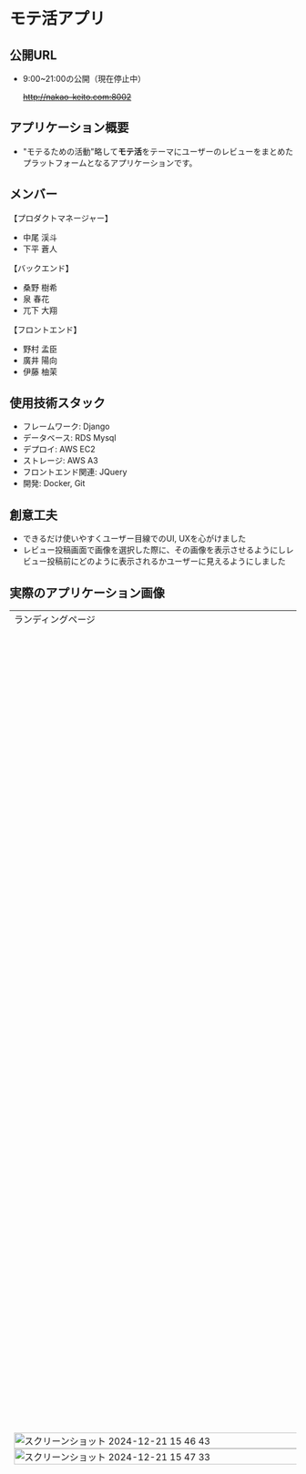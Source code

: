 # モテ活アプリ

## 公開URL
- 9:00~21:00の公開（現在停止中）

  ~~http://nakao-keito.com:8002~~

## アプリケーション概要
- "モテるための活動"略して**モテ活**をテーマにユーザーのレビューをまとめたプラットフォームとなるアプリケーションです。

## メンバー
【プロダクトマネージャー】
- 中尾 渓斗
- 下平 蒼人

【バックエンド】
- 桑野 樹希
- 泉 春花
- 兀下 大翔

【フロントエンド】
- 野村 孟臣
- 廣井 陽向
- 伊藤 柚茉


## 使用技術スタック
- フレームワーク: Django
- データベース: RDS Mysql
- デプロイ: AWS EC2
- ストレージ: AWS A3
- フロントエンド関連: JQuery
- 開発: Docker, Git

## 創意工夫
- できるだけ使いやすくユーザー目線でのUI, UXを心がけました
- レビュー投稿画面で画像を選択した際に、その画像を表示させるようにしレビュー投稿前にどのように表示されるかユーザーに見えるようにしました

## 実際のアプリケーション画像
<table>
  <tr>
    <td colspan="2">ランディングページ</td>
    <td>サインアップ, サインインページ</td>
  </tr>
  <tr>
    <td colspan="2" rowspan="2">
      <div style="display: flex">
        <img style="width: 48%; height: auto;" alt="スクリーンショット 2024-12-21 15 46 43" src="https://github.com/user-attachments/assets/c3e774bd-aa6e-421a-b7f6-d3f6fdc26f19" />
        <img style="width: 48%; height: auto;" alt="スクリーンショット 2024-12-21 15 47 25" src="https://github.com/user-attachments/assets/fb5ec53d-a4ab-4413-baf3-3fe3f3508f9e" />
      </div>
      <div style="display: flex">
        <img style="width: 48%; height: auto;" alt="スクリーンショット 2024-12-21 15 47 33" src="https://github.com/user-attachments/assets/34b41ebf-20ec-46bf-ba38-b2e1833cad8a" />
        <img style="width: 48%; height: auto;" alt="スクリーンショット 2024-12-21 15 47 45" src="https://github.com/user-attachments/assets/8d9a5cff-d5aa-44f6-b697-b7f0a1400469" />
      </div>
    </td>
    <td rowspan="2">
      <img width="1440" alt="スクリーンショット 2024-12-21 15 59 51" src="https://github.com/user-attachments/assets/96f1e5ef-11be-428f-89f7-a85877727738" />
      <img width="1440" alt="スクリーンショット 2024-12-21 16 00 21" src="https://github.com/user-attachments/assets/ee890430-eff5-4b00-8a13-15637e3e3b63" />
    </td>
  </tr>
  <tr>
  </tr>
  <tr>
    <td>トップページ</td>
    <td>レビュー一覧ページ</td>
    <td>投稿ページ</td>
  </tr>
  <tr>
    <td>
      <img width="1440" alt="スクリーンショット 2024-12-21 16 04 26" src="https://github.com/user-attachments/assets/22782edc-4593-4e61-b348-be0695f1594a" />
    </td>
    <td>
      <img width="1440" alt="スクリーンショット 2024-12-21 16 05 13" src="https://github.com/user-attachments/assets/544293a9-6dfd-4c77-8634-cc704f3ff38d" />
    </td>
    <td>
      <img width="1440" alt="スクリーンショット 2024-12-21 16 05 50" src="https://github.com/user-attachments/assets/9dfce388-f8dc-4475-81eb-e24cbf5d5519" />
    </td>
  </tr>
</table>
